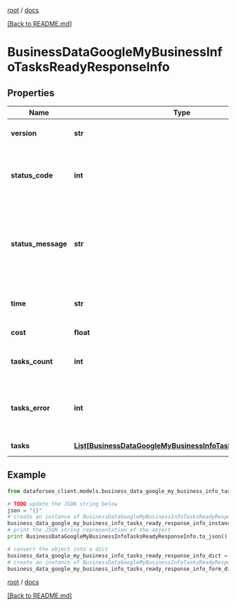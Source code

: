 [root](./../ "root") / [docs](./ "docs")

[[Back to README.md]](./../README.md "[Back to README.md]")

# BusinessDataGoogleMyBusinessInfoTasksReadyResponseInfo

## Properties

Name | Type | Description | Notes
------------ | ------------- | ------------- | -------------
**version** | **str** | the current version of the API | [optional]
**status_code** | **int** | general status code you can find the full list of the response codes here | [optional]
**status_message** | **str** | general informational message you can find the full list of general informational messages here | [optional]
**time** | **str** | total execution time, seconds | [optional]
**cost** | **float** | total tasks cost, USD | [optional]
**tasks_count** | **int** | the number of tasks in the tasks array | [optional]
**tasks_error** | **int** | the number of tasks in the tasks array returned with an error | [optional]
**tasks** | [**List[BusinessDataGoogleMyBusinessInfoTasksReadyTaskInfo]**](BusinessDataGoogleMyBusinessInfoTasksReadyTaskInfo.md) | array of tasks | [optional]

## Example

```python
from dataforseo_client.models.business_data_google_my_business_info_tasks_ready_response_info import BusinessDataGoogleMyBusinessInfoTasksReadyResponseInfo

# TODO update the JSON string below
json = "{}"
# create an instance of BusinessDataGoogleMyBusinessInfoTasksReadyResponseInfo from a JSON string
business_data_google_my_business_info_tasks_ready_response_info_instance = BusinessDataGoogleMyBusinessInfoTasksReadyResponseInfo.from_json(json)
# print the JSON string representation of the object
print BusinessDataGoogleMyBusinessInfoTasksReadyResponseInfo.to_json()

# convert the object into a dict
business_data_google_my_business_info_tasks_ready_response_info_dict = business_data_google_my_business_info_tasks_ready_response_info_instance.to_dict()
# create an instance of BusinessDataGoogleMyBusinessInfoTasksReadyResponseInfo from a dict
business_data_google_my_business_info_tasks_ready_response_info_form_dict = business_data_google_my_business_info_tasks_ready_response_info.from_dict(business_data_google_my_business_info_tasks_ready_response_info_dict)
```

  

[root](./../ "root") / [docs](./ "docs")

[[Back to README.md]](./../README.md "[Back to README.md]")